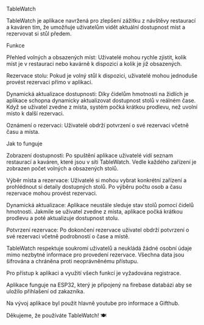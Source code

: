 TableWatch

TableWatch je aplikace navržená pro zlepšení zážitku z návštěvy restaurací a kaváren tím, že umožňuje uživatelům vidět aktuální dostupnost míst a rezervovat si stůl předem.

Funkce

Přehled volných a obsazených míst: Uživatelé mohou rychle zjistit, kolik míst je v restauraci nebo kavárně k dispozici a kolik je již obsazených.

Rezervace stolu: Pokud je volný stůl k dispozici, uživatelé mohou jednoduše provést rezervaci přímo v aplikaci.

Dynamická aktualizace dostupnosti: Díky čidelům hmotnosti na židlích je aplikace schopna dynamicky aktualizovat dostupnost stolů v reálném čase. Když se uživatel zvedne z místa, systém počká krátkou prodlevu, než uvolní místo k další rezervaci.

Oznámení o rezervaci: Uživatelé obdrží potvrzení o své rezervaci včetně času a místa.

Jak to funguje

Zobrazení dostupnosti: Po spuštění aplikace uživatelé vidí seznam restaurací a kaváren, které jsou v síti TableWatch. Vedle každého zařízení je zobrazen počet volných a obsazených stolů.

Výběr místa a rezervace: Uživatelé si mohou vybrat konkrétní zařízení a prohlédnout si detaily dostupných stolů. Po výběru počtu osob a času rezervace mohou provést rezervaci.

Dynamická aktualizace: Aplikace neustále sleduje stav stolů pomocí čidelů hmotnosti. Jakmile se uživatel zvedne z místa, aplikace počká krátkou prodlevu a poté aktualizuje dostupnost stolu.

Potvrzení rezervace: Po dokončení rezervace uživatel obdrží potvrzení o své rezervaci včetně podrobností o čase a místě.

TableWatch respektuje soukromí uživatelů a neukládá žádné osobní údaje mimo nezbytné informace pro provedení rezervace. Všechna data jsou šifrována a chráněna proti neoprávněnému přístupu.

Pro přístup k aplikaci a využití všech funkcí je vyžadována registrace.

Aplikace funguje na ESP32, který je připojený na firebase databázi aby se uložilo přihlašení od zakazníka.

Na vývoj aplikace byl použit hlavně youtube pro informace a Gifthub.


Děkujeme, že používáte TableWatch! 🍽️
